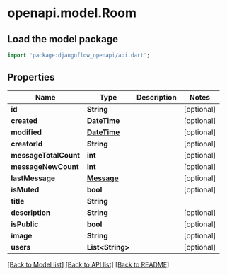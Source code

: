 # openapi.model.Room

## Load the model package

```dart
import 'package:djangoflow_openapi/api.dart';
```

## Properties

| Name                  | Type                        | Description | Notes      |
| --------------------- | --------------------------- | ----------- | ---------- |
| **id**                | **String**                  |             | [optional] |
| **created**           | [**DateTime**](DateTime.md) |             | [optional] |
| **modified**          | [**DateTime**](DateTime.md) |             | [optional] |
| **creatorId**         | **String**                  |             | [optional] |
| **messageTotalCount** | **int**                     |             | [optional] |
| **messageNewCount**   | **int**                     |             | [optional] |
| **lastMessage**       | [**Message**](Message.md)   |             | [optional] |
| **isMuted**           | **bool**                    |             | [optional] |
| **title**             | **String**                  |             |
| **description**       | **String**                  |             | [optional] |
| **isPublic**          | **bool**                    |             | [optional] |
| **image**             | **String**                  |             | [optional] |
| **users**             | **List&lt;String&gt;**      |             | [optional] |

[[Back to Model list]](../README.md#documentation-for-models) [[Back to API list]](../README.md#documentation-for-api-endpoints) [[Back to README]](../README.md)

